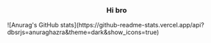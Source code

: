 <h3 align="center">Hi bro</h3>
![Anurag's GitHub stats](https://github-readme-stats.vercel.app/api?dbsrjs=anuraghazra&theme=dark&show_icons=true)
